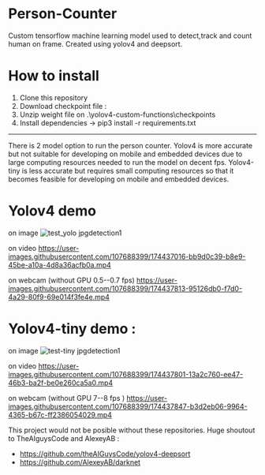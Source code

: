# Person-Counter
Custom tensorflow machine learning model used to detect,track and count human on frame. Created using yolov4 and deepsort.


# How to install
  1. Clone this repository
  2. Download checkpoint file :
  3. Unzip weight file on .\yolov4-custom-functions\checkpoints
  4. Install dependencies -> pip3 install -r requirements.txt

---
There is 2 model option to run the person counter. Yolov4 is more accurate but not suitable for developing on mobile and embedded devices due to large computing resources needed to run the model on decent fps. Yolov4-tiny is less accurate but requires small computing resources so that it becomes feasible for developing on mobile and embedded devices.

# Yolov4 demo

on image
![test_yolo jpgdetection1](https://user-images.githubusercontent.com/107688399/174437009-6c059de9-11b4-494e-b906-9579d079eee0.png)

  
on video
https://user-images.githubusercontent.com/107688399/174437016-bb9d0c39-b8e9-45be-a10a-4d8a36acfb0a.mp4


on webcam (without GPU 0.5--0.7 fps)
https://user-images.githubusercontent.com/107688399/174437813-95126db0-f7d0-4a29-80f9-69e014f3fe4e.mp4



# Yolov4-tiny demo : 

on image
![test-tiny jpgdetection1](https://user-images.githubusercontent.com/107688399/174437039-be50b2e7-3a8d-435b-b69a-0c738d93b523.png)

on video
https://user-images.githubusercontent.com/107688399/174437801-13a2c760-ee47-46b3-ba2f-be0e260ca5a0.mp4


on webcam (without GPU 7--8 fps )
https://user-images.githubusercontent.com/107688399/174437847-b3d2eb06-9964-4365-b67c-ff2386054029.mp4



This project would not be posible without these repositories. Huge shoutout to TheAIguysCode and AlexeyAB :
 - https://github.com/theAIGuysCode/yolov4-deepsort
 - https://github.com/AlexeyAB/darknet
  
